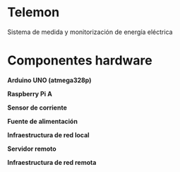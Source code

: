 # Telemon
Sistema de medida y monitorización de energía eléctrica

# Componentes hardware

**Arduino UNO (atmega328p)**

**Raspberry Pi A**

**Sensor de corriente**

**Fuente de alimentación**

**Infraestructura de red local**

**Servidor remoto**

**Infraestructura de red remota**
